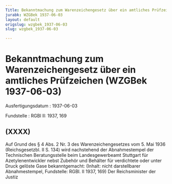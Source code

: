 ```yaml
---
Title: Bekanntmachung zum Warenzeichengesetz über ein amtliches Prüfzeichen
jurabk: WZGBek 1937-06-03
layout: default
origslug: wzgbek_1937-06-03
slug: wzgbek_1937-06-03

---
```


# Bekanntmachung zum Warenzeichengesetz über ein amtliches Prüfzeichen (WZGBek 1937-06-03)

Ausfertigungsdatum
:   1937-06-03

Fundstelle
:   RGBl II: 1937, 169



## (XXXX)

Auf Grund des § 4 Abs. 2 Nr. 3 des Warenzeichengesetzes vom 5. Mai
1936 (Reichsgesetzbl. II S. 134) wird nachstehend der Abnahmestempel
der Technischen Beratungsstelle beim Landesgewerbeamt Stuttgart für
Azetylenentwickler nebst Zubehör und Behälter für verdichtete oder
unter Druck gelöste Gase bekanntgemacht:
(Inhalt: nicht darstellbarer Abnahmestempel,
Fundstelle: RGBl. II 1937, 169)
Der Reichsminister der Justiz

